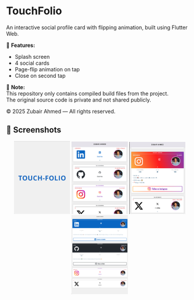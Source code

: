 # TouchFolio

An interactive social profile card with flipping animation, built using Flutter Web.

🔹 **Features:**
- Splash screen
- 4 social cards
- Page-flip animation on tap
- Close on second tap

📌 **Note:**  
This repository only contains compiled build files from the project.  
The original source code is private and not shared publicly.

© 2025 Zubair Ahmed — All rights reserved.

## 📸 Screenshots

<p align="center">
  <img src="screenshots/Screenshot1.png" width="30%" />
  <img src="screenshots/Screenshot2.png" width="30%" />
  <img src="screenshots/Screenshot3.png" width="30%" />
  <img src="screenshots/Screenshot4.png" width="30%" />
</p>
